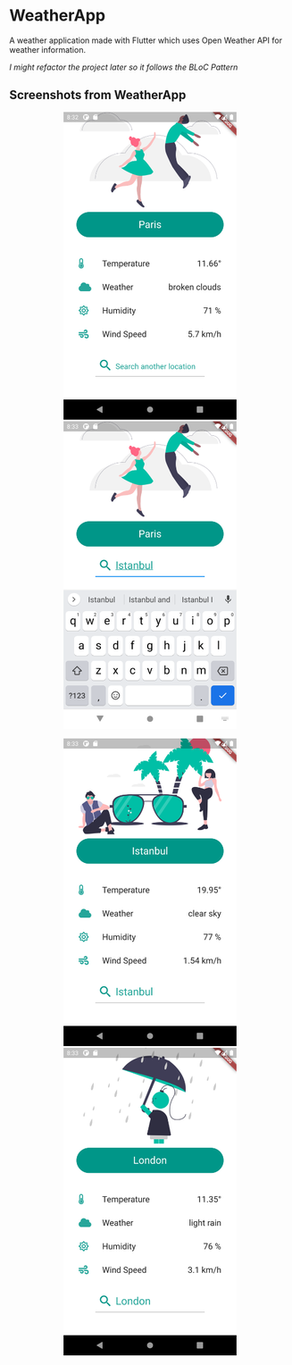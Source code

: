 # WeatherApp

A weather application made with Flutter which uses Open Weather API for weather information.

*I might refactor the project later so it follows the BLoC Pattern*

## **Screenshots from WeatherApp** 
<p align="center">
<img src="https://github.com/Solideizer/WeatherApp/blob/master/screenshots/Screenshot_1602696763.png" width="310">
<img src="https://github.com/Solideizer/WeatherApp/blob/master/screenshots/Screenshot_1602696802.png" width="310">
 </p>
 <p align="center">
<img src="https://github.com/Solideizer/WeatherApp/blob/master/screenshots/Screenshot_1602696806.png" width="310">
<img src="https://github.com/Solideizer/WeatherApp/blob/master/screenshots/Screenshot_1602696834.png" width="310">
</p>
